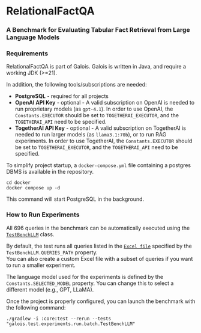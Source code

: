 # RelationalFactQA
### A Benchmark for Evaluating Tabular Fact Retrieval from Large Language Models


### Requirements
RelationalFactQA is part of Galois.
Galois is written in Java, and require a working JDK (>=21).

In addition, the following tools/subscriptions are needed:
- **PostgreSQL** - required for all projects
- **OpenAI API Key** - optional - A valid subscription on OpenAI is needed to run proprietary models (as `gpt-4.1`). In order to use OpenAI, the `Constants.EXECUTOR` should be set to `TOGETHERAI_EXECUTOR`, and the `TOGETHERAI_API` need to be specified.
- **TogetherAI API Key** - optional - A valid subscription on TogetherAI is needed to run larger models (as `llama3.1:70b`), or to run RAG experiments. In order to use TogetherAI, the `Constants.EXECUTOR` should be set to `TOGETHERAI_EXECUTOR`, and the `TOGETHERAI_API` need to be specified.

To simplify project startup, a `docker-compose.yml` file containing a postgres DBMS is available in the repository.

```shell
cd docker
docker compose up -d
```

This command will start PostgreSQL in the background. 

### How to Run Experiments

All 696 queries in the benchmark can be automatically executed using the [`TestBenchLLM`](core/src/test/java/galois/test/experiments/run/batch/TestBenchLLM.java) class.

By default, the test runs all queries listed in the [`Excel file`](core/src/test/resources/llm-bench/dataset-soccer.xlsx) specified by the `TestBenchLLM.QUERIES_PATH` property.  
You can also create a custom Excel file with a subset of queries if you want to run a smaller experiment.

The language model used for the experiments is defined by the `Constants.SELECTED_MODEL` property. You can change this to select a different model (e.g., GPT, LLaMA).

Once the project is properly configured, you can launch the benchmark with the following command:

`./gradlew -i :core:test --rerun --tests "galois.test.experiments.run.batch.TestBenchLLM"`
